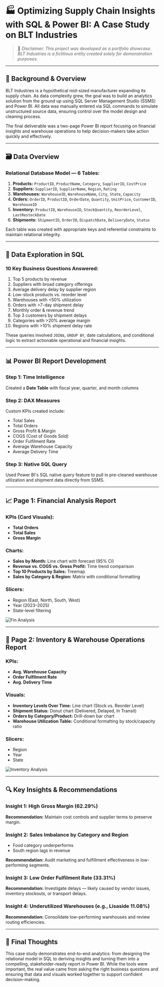 # 🏭 Optimizing Supply Chain Insights with SQL & Power BI: A Case Study on BLT Industries

> 📌 *Disclaimer: This project was developed as a portfolio showcase. BLT Industries is a fictitious entity created solely for demonstration purposes.*

---

## 📘 Background & Overview

BLT Industries is a hypothetical mid-sized manufacturer expanding its supply chain. As data complexity grew, the goal was to build an analytics solution from the ground up using SQL Server Management Studio (SSMS) and Power BI. All data was manually entered via SQL commands to simulate unstructured source data, ensuring control over the model design and cleaning process.

The final deliverable was a two-page Power BI report focusing on financial insights and warehouse operations to help decision-makers take action quickly and effectively.

---

## 🗃️ Data Overview

### Relational Database Model — 6 Tables:

1. **Products:** `ProductID`, `ProductName`, `Category`, `SupplierID`, `CostPrice`  
2. **Suppliers:** `SupplierID`, `SupplierName`, `Region`, `Rating`  
3. **Warehouses:** `WarehouseID`, `WarehouseName`, `City`, `State`, `Capacity`  
4. **Orders:** `OrderID`, `ProductID`, `OrderDate`, `Quantity`, `UnitPrice`, `CustomerID`, `WarehouseID`  
5. **Inventory:** `ProductID`, `WarehouseID`, `StockQuantity`, `ReorderLevel`, `LastRestockDate`  
6. **Shipments:** `ShipmentID`, `OrderID`, `DispatchDate`, `DeliveryDate`, `Status`  

Each table was created with appropriate keys and referential constraints to maintain relational integrity.

---

## 🧮 Data Exploration in SQL

### 10 Key Business Questions Answered:

1. Top 5 products by revenue  
2. Suppliers with broad category offerings  
3. Average delivery delay by supplier region  
4. Low-stock products vs. reorder level  
5. Warehouses with <50% utilization  
6. Orders with >7-day shipment delay  
7. Monthly order & revenue trend  
8. Top 3 customers by shipment delays  
9. Categories with >20% average margin  
10. Regions with >10% shipment delay rate  

These queries involved `JOIN`s, `GROUP BY`, date calculations, and conditional logic to extract actionable operational and financial insights.

---

## 📊 Power BI Report Development

### Step 1: Time Intelligence

Created a **Date Table** with fiscal year, quarter, and month columns

### Step 2: DAX Measures

Custom KPIs created include:

- Total Sales  
- Total Orders  
- Gross Profit & Margin  
- COGS (Cost of Goods Sold)  
- Order Fulfilment Rate  
- Average Warehouse Capacity  
- Average Delivery Time  

### Step 3: Native SQL Query

Used Power BI's SQL native query feature to pull in pre-cleaned warehouse utilization and shipment data directly from SSMS.

---

## 📈 Page 1: Financial Analysis Report

### KPIs (Card Visuals):

- **Total Orders**  
- **Total Sales**  
- **Gross Margin**  

### Charts:

- **Sales by Month:** Line chart with forecast (95% CI)  
- **Revenue vs. COGS vs. Gross Profit:** Time trend comparison  
- **Top 10 Products by Sales:** Treemap  
- **Sales by Category & Region:** Matrix with conditional formatting  

### Slicers:

- Region (East, North, South, West)  
- Year (2023–2025)  
- State-level filtering
  
![Fin Analysis](https://github.com/user-attachments/assets/2d35d22a-18eb-449e-a5fd-c4af80f522cb)

---

## 🏪 Page 2: Inventory & Warehouse Operations Report

### KPIs:

- **Avg. Warehouse Capacity**  
- **Order Fulfilment Rate**  
- **Avg. Delivery Time**  

### Visuals:

- **Inventory Levels Over Time:** Line chart (Stock vs. Reorder Level)  
- **Shipment Status:** Donut chart (Delivered, Delayed, In Transit)  
- **Orders by Category/Product:** Drill-down bar chart  
- **Warehouse Utilization Table:** Conditional formatting by stock/capacity ratio  

### Slicers:

- Region  
- Year  
- State  

![Inventory Analysis](https://github.com/user-attachments/assets/1332e71d-2c72-4d3f-9e94-c1810021fdd5)

---

## 🔍 Key Insights & Recommendations

### Insight 1: High Gross Margin (62.29%)

**Recommendation:** Maintain cost controls and supplier terms to preserve margin.

### Insight 2: Sales Imbalance by Category and Region

- Food category underperforms  
- South region lags in revenue  

**Recommendation:** Audit marketing and fulfillment effectiveness in low-performing segments.

### Insight 3: Low Order Fulfilment Rate (33.31%)

**Recommendation:** Investigate delays — likely caused by vendor issues, inventory stockouts, or transport delays.

### Insight 4: Underutilized Warehouses (e.g., Lisaside 11.08%)

**Recommendation:** Consolidate low-performing warehouses and review routing efficiencies.

---

## 🧾 Final Thoughts

This case study demonstrates end-to-end analytics: from designing the relational model in SQL to deriving insights and turning them into a compelling, stakeholder-ready report in Power BI. While the tools were important, the real value came from asking the right business questions and ensuring that data and visuals worked together to support confident decision-making.

